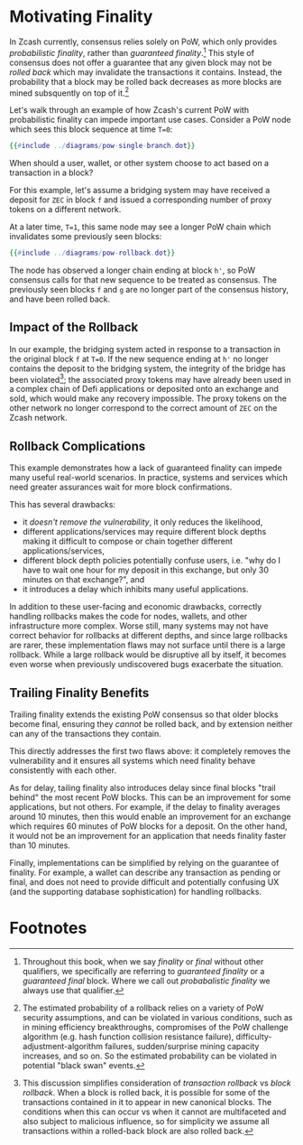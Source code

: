 # Motivating Finality

In Zcash currently, consensus relies solely on PoW, which only provides *probabilistic finality*, rather than *guaranteed finality*.[^finality-qualifiers] This style of consensus does not offer a guarantee that any given block may not be *rolled back* which may invalidate the transactions it contains. Instead, the probability that a block may be rolled back decreases as more blocks are mined subsquently on top of it.[^pow-rollback-security-assumptions]

Let's walk through an example of how Zcash's current PoW with probabilistic finality can impede important use cases. Consider a PoW node which sees this block sequence at time `T=0`:

```dot process
{{#include ../diagrams/pow-single-branch.dot}}
```

When should a user, wallet, or other system choose to act based on a transaction in a block?

For this example, let's assume a bridging system may have received a deposit for `ZEC` in block `f` and issued a corresponding number of proxy tokens on a different network.

At a later time, `T=1`, this same node may see a longer PoW chain which invalidates some previously seen blocks:

```dot process
{{#include ../diagrams/pow-rollback.dot}}
```

The node has observed a longer chain ending at block `h'`, so PoW consensus calls for that new sequence to be treated as consensus. The previously seen blocks `f` and `g` are no longer part of the consensus history, and have been rolled back.

## Impact of the Rollback

In our example, the bridging system acted in response to a transaction in the original block `f` at `T=0`. If the new sequence ending at `h'` no longer contains the deposit to the bridging system, the integrity of the bridge has been violated[^txn-rollback]; the associated proxy tokens may have already been used in a complex chain of Defi applications or deposited onto an exchange and sold, which would make any recovery impossible. The proxy tokens on the other network no longer correspond to the correct amount of `ZEC` on the Zcash network.

## Rollback Complications

This example demonstrates how a lack of guaranteed finality can impede many useful real-world scenarios. In practice, systems and services which need greater assurances wait for more block confirmations.

This has several drawbacks:

- it _doesn't remove the vulnerability_, it only reduces the likelihood,
- different applications/services may require different block depths making it difficult to compose or chain together different applications/services,
- different block depth policies potentially confuse users, i.e. "why do I have to wait one hour for my deposit in this exchange, but only 30 minutes on that exchange?", and
- it introduces a delay which inhibits many useful applications.

In addition to these user-facing and economic drawbacks, correctly handling rollbacks makes the code for nodes, wallets, and other infrastructure more complex. Worse still, many systems may not have correct behavior for rollbacks at different depths, and since large rollbacks are rarer, these implementation flaws may not surface until there is a large rollback. While a large rollback would be disruptive all by itself, it becomes even worse when previously undiscovered bugs exacerbate the situation.

## Trailing Finality Benefits

Trailing finality extends the existing PoW consensus so that older blocks become final, ensuring they _cannot_ be rolled back, and by extension neither can any of the transactions they contain.

This directly addresses the first two flaws above: it completely removes the vulnerability and it ensures all systems which need finality behave consistently with each other.

 As for delay, tailing finality also introduces delay since final blocks "trail behind" the most recent PoW blocks. This can be an improvement for some applications, but not others. For example, if the delay to finality averages around 10 minutes, then this would enable an improvement for an exchange which requires 60 minutes of PoW blocks for a deposit. On the other hand, it would not be an improvement for an application that needs finality faster than 10 minutes.

Finally, implementations can be simplified by relying on the guarantee of finality. For example, a wallet can describe any transaction as pending or final, and does not need to provide difficult and potentially confusing UX (and the supporting database sophistication) for handling rollbacks.

# Footnotes

[^finality-qualifiers]: Throughout this book, when we say *finality* or *final* without other qualifiers, we specifically are referring to *guaranteed finality* or a *guaranteed final* block. Where we call out *probabalistic finality* we always use that qualifier.

[^pow-rollback-security-assumptions]: The estimated probability of a rollback relies on a variety of PoW security assumptions, and can be violated in various conditions, such as in mining efficiency breakthroughs, compromises of the PoW challenge algorithm (e.g. hash function collision resistance failure), difficulty-adjustment-algorithm failures, sudden/surprise mining capacity increases, and so on. So the estimated probability can be violated in potential "black swan" events.

[^txn-rollback]: This discussion simplifies consideration of *transaction rollback* vs *block rollback*. When a block is rolled back, it is possible for some of the transactions contained in it to appear in new canonical blocks. The conditions when this can occur vs when it cannot are multifaceted and also subject to malicious influence, so for simplicity we assume all transactions within a rolled-back block are also rolled back.